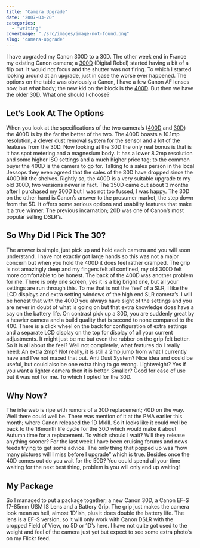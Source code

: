 ```yaml
---
title: "Camera Upgrade"
date: "2007-03-20"
categories: 
  - "writing"
coverImage: "./src/images/image-not-found.png"
slug: "camera-upgrade"
---
```


I have upgraded my Canon 300D to a 30D. The other week end in France my existing Canon camera; a [300D](http://www.canon.co.uk/For_Home/Product_Finder/Cameras/Digital_SLR/EOS_300D/) (Digital Rebel) started having a bit of a flip out. It would not focus and the shutter was not firing. To which I started looking around at an upgrade, just in case the worse ever happened. The options on the table was obviously a Canon, I have a few Canon AF lenses now, but what body; the new kid on the block is the [400D](http://www.canon.co.uk/For_Home/Product_Finder/Cameras/Digital_SLR/EOS_400D/index.asp). But then we have the older [30D](http://www.canon.co.uk/For_Home/Product_Finder/Cameras/Digital_SLR/eos30d/index.asp). What one should I choose?

## Let’s Look At The Options

When you look at the specifications of the two camera’s ([400D](http://www.dpreview.com/reviews/specs/Canon/canon_eos400d.asp) and [30D](http://www.dpreview.com/reviews/specs/Canon/canon_eos30d.asp)) the 400D is by the far the better of the two. The 400D boasts a 10.1mp resolution, a clever dust removal system for the sensor and a lot of the features from the 30D. Now looking at the 30D the only real bonus is that is it has spot metering and a magnesium body. It has a lower 8.2mp resolution and some higher ISO settings and a much higher price tag; to the common buyer the 400D is the camera to go for. Talking to a sales person in the local Jessops they even agreed that the sales of the 30D have dropped since the 400D hit the shelves. Rightly so, the 400D is a very suitable upgrade to my old 300D, two versions newer in fact. The 350D came out about 3 months after I purchased my 300D but I was not too fussed, I was happy. The 30D on the other hand is Canon’s answer to the prosumer market, the step down from the 5D. It offers some serious options and usability features that make it a true winner. The previous incarnation; 20D was one of Canon’s most popular selling DSLR’s.

## So Why Did I Pick The 30?

The answer is simple, just pick up and hold each camera and you will soon understand. I have not exactly got large hands so this was not a major concern but when you hold the 400D it does feel rather cramped. The grip is not amazingly deep and my fingers felt all confined, my old 300D felt more comfortable to be honest. The back of the 400D was another problem for me. There is only one screen, yes it is a big bright one, but all your settings are run through this. To me that is not the ‘feel’ of a SLR, I like the LCD displays and extra setting windows of the high end SLR camera’s. I will be honest that with the 400D you always have sight of the settings and you are never in doubt of what is going on but that extra knowledge does have a say on the battery life. On contrast pick up a 30D, you are suddenly great by a heavier camera and a build quality that is second to none compared to the 400. There is a click wheel on the back for configuration of extra settings and a separate LCD display on the top for display of all your current adjustments. It might just be me but even the rubber on the grip felt better. So it is all about the feel? Well not completely, what features do I really need: An extra 2mp? Not really, it is still a 2mp jump from what I currently have and I’ve not maxed that out. Anti Dust System? Nice idea and could be useful, but could also be one extra thing to go wrong. Lightweight? Yes if you want a lighter camera then it is better. Smaller? Good for ease of use but it was not for me. To which I opted for the 30D.

## Why Now?

The interweb is ripe with rumors of a 30D replacement; 40D on the way. Well there could well be. There was mention of it at the PMA earlier this month; where Canon released the 1D MkIII. So it looks like it could well be back to the 18month life cycle for the 30D which would make it about Autumn time for a replacement. To which should I wait? Will they release anything sooner? For the last week I have been cruising forums and news feeds trying to get some advice. The only thing that popped up was “how many pictures will I miss before I upgrade” which is true. Besides once the 40D comes out do you wait for the 50D? You could spend all your time waiting for the next best thing, problem is you will only end up waiting!

## My Package

So I managed to put a package together; a new Canon 30D, a Canon EF-S 17-85mm USM IS Lens and a Battery Grip. The grip just makes the camera look mean as hell, almost 1D'ish, plus it does double the battery life. The lens is a EF-S version, so it will only work with Canon DSLR with the cropped Field of View, no 5D or 1D’s here. I have not quite got used to the weight and feel of the camera just yet but expect to see some extra photo’s on my Flickr feed.
